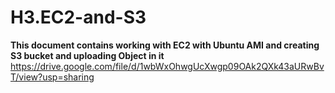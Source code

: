 # H3.EC2-and-S3
**This document contains working with EC2 with Ubuntu AMI and creating S3 bucket and uploading Object in it**
<br>
https://drive.google.com/file/d/1wbWxOhwgUcXwgp09OAk2QXk43aURwBvT/view?usp=sharing
